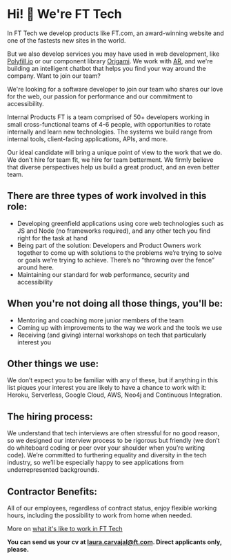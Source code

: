 Hi! 👋 We're FT Tech
============

In FT Tech we develop products like FT.com, an award-winning website and one of the fastests new sites in the world.

But we also develop services you may have used in web development, like [Polyfill.io](https://polyfill.io/v2/docs/) or our component library [Origami](http://origami.ft.com/). We work with [AR](https://labs.ft.com/experiment/2017/06/06/inklink.html), and we're building an intelligent chatbot that helps you find your way around the company. Want to join our team?

We're looking for a software developer to join our team who shares our love for the web, our passion for performance
and our commitment to accessibility.

Internal Products FT is a team comprised of 50+ developers working in small cross-functional teams of 4-6 people,
with opportunities to rotate internally and learn new technologies. The systems we build range from internal tools,
client-facing applications, APIs, and more.

Our ideal candidate will bring a unique point of view to the work that we do. We don't hire for team fit, we hire
for team betterment. We firmly believe that diverse perspectives help us build a great product, and an even better team.

There are three types of work involved in this role:
----------------------------------------------------
* Developing greenfield applications using core web technologies such as JS and Node (no frameworks required),
  and any other tech you find right for the task at hand
* Being part of the solution: Developers and Product Owners work together to come up with solutions to the problems
  we’re trying to solve or goals we’re trying to achieve. There’s no “throwing over the fence” around here.
* Maintaining our standard for web performance, security and accessibility

When you're not doing all those things, you'll be:
--------------------------------------------------
* Mentoring and coaching more junior members of the team
* Coming up with improvements to the way we work and the tools we use
* Receiving (and giving) internal workshops on tech that particularly interest you

Other things we use:
--------------------
We don’t expect you to be familiar with any of these, but if anything in this list piques your interest you are
likely to have a chance to work with it: Heroku, Serverless, Google Cloud, AWS, Neo4j and Continuous Integration.

The hiring process:
-------------------
We understand that tech interviews are often stressful for no good reason, so we designed our interview process
to be rigorous but friendly (we don’t do whiteboard coding or peer over your shoulder when you’re writing code).
We’re committed to furthering equality and diversity in the tech industry, so we’ll be especially happy to see 
applications from underrepresented backgrounds. 

Contractor Benefits:
--------------------
All of our employees, regardless of contract status, enjoy flexible working hours, including the possibility to
work from home when needed.


More on [what it's like to work in FT Tech](https://twitter.com/lc512k/status/933748080356265985)

**You can send us your cv at laura.carvajal@ft.com. Direct applicants only, please.**
